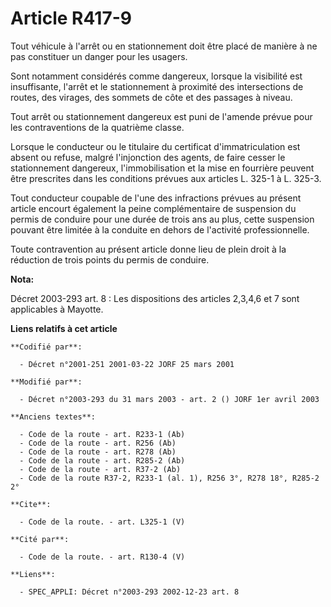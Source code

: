 # Article R417-9

Tout véhicule à l'arrêt ou en stationnement doit être placé de manière à ne pas constituer un danger pour les usagers. 

Sont notamment considérés comme dangereux, lorsque la visibilité est insuffisante, l'arrêt et le stationnement à proximité
des intersections de routes, des virages, des sommets de côte et des passages à niveau. 

Tout arrêt ou stationnement dangereux est puni de l'amende prévue pour les contraventions de la quatrième classe. 

Lorsque le conducteur ou le titulaire du certificat d'immatriculation est absent ou refuse, malgré l'injonction des agents,
de faire cesser le stationnement dangereux, l'immobilisation et la mise en fourrière peuvent être prescrites dans les
conditions prévues aux articles L. 325-1 à L. 325-3.

Tout conducteur coupable de l'une des infractions prévues au présent article encourt également la peine complémentaire de
suspension du permis de conduire pour une durée de trois ans au plus, cette suspension pouvant être limitée à la conduite en
dehors de l'activité professionnelle. 

Toute contravention au présent article donne lieu de plein droit à la réduction de trois points du permis de conduire.

**Nota:**

Décret 2003-293 art. 8 : Les dispositions des articles 2,3,4,6 et 7 sont applicables à Mayotte.

**Liens relatifs à cet article**

	**Codifié par**:

	  - Décret n°2001-251 2001-03-22 JORF 25 mars 2001

	**Modifié par**:

	  - Décret n°2003-293 du 31 mars 2003 - art. 2 () JORF 1er avril 2003

	**Anciens textes**:

	  - Code de la route - art. R233-1 (Ab)
	  - Code de la route - art. R256 (Ab)
	  - Code de la route - art. R278 (Ab)
	  - Code de la route - art. R285-2 (Ab)
	  - Code de la route - art. R37-2 (Ab)
	  - Code de la route R37-2, R233-1 (al. 1), R256 3°, R278 18°, R285-2 2°

	**Cite**:

	  - Code de la route. - art. L325-1 (V)

	**Cité par**:

	  - Code de la route. - art. R130-4 (V)

	**Liens**:

	  - SPEC_APPLI: Décret n°2003-293 2002-12-23 art. 8
